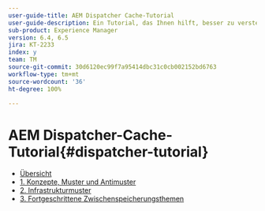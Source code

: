 ```yaml
---
user-guide-title: AEM Dispatcher Cache-Tutorial
user-guide-description: Ein Tutorial, das Ihnen hilft, besser zu verstehen, wie der Dispatcher funktioniert, und wie Sie damit arbeiten können.
sub-product: Experience Manager
version: 6.4, 6.5
jira: KT-2233
index: y
team: TM
source-git-commit: 30d6120ec99f7a95414dbc31c0cb002152bd6763
workflow-type: tm+mt
source-wordcount: '36'
ht-degree: 100%

---
```



# AEM Dispatcher-Cache-Tutorial{#dispatcher-tutorial}

+ [Übersicht](overview.md)
+ [1. Konzepte, Muster und Antimuster](chapter-1.md)
+ [2. Infrastrukturmuster](chapter-2.md)
+ [3. Fortgeschrittene Zwischenspeicherungsthemen](chapter-3.md)
